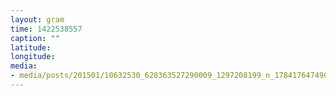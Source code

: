 ```yaml
---
layout: gram
time: 1422538557
caption: ""
latitude: 
longitude: 
media:
- media/posts/201501/10632530_628363527290009_1297208199_n_17841764749000351.jpg
---
```

